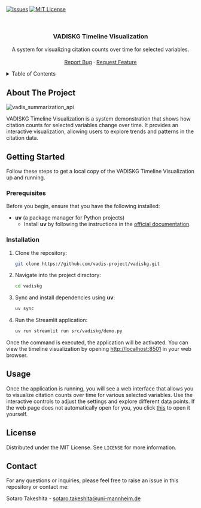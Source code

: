 <!-- PROJECT SHIELDS -->
[![Issues][issues-shield]][issues-url]
[![MIT License][license-shield]][license-url]



<!-- PROJECT LOGO -->
<br />
<div align="center">
  <h3 align="center">VADISKG Timeline Visualization</h3>

  <p align="center">
    A system for visualizing citation counts over time for selected variables.
    <br />
    <br />
    <a href="https://github.com/vadis-project/vadiskg/issues/new?labels=bug&template=bug-report---.md">Report Bug</a>
    ·
    <a href="https://github.com/vadis-project/vadiskg/issues/new?labels=enhancement&template=feature-request---.md">Request Feature</a>
  </p>
</div>



<!-- TABLE OF CONTENTS -->
<details>
  <summary>Table of Contents</summary>
  <ol>
    <li>
      <a href="#about-the-project">About The Project</a>
    </li>
    <li>
      <a href="#getting-started">Getting Started</a>
      <ul>
        <li><a href="#prerequisites">Prerequisites</a></li>
        <li><a href="#installation">Installation</a></li>
      </ul>
    </li>
    <li><a href="#usage">Usage</a></li>
    <li><a href="#roadmap">Roadmap</a></li>
    <li><a href="#license">License</a></li>
    <li><a href="#contact">Contact</a></li>
    <li><a href="#contact">Citation</a></li>
  </ol>
</details>

<!-- ABOUT THE PROJECT -->
## About The Project
![vadis_summarization_api](https://github.com/user-attachments/assets/1ca65ec0-156a-4381-a691-93da7dd64f76)

VADISKG Timeline Visualization is a system demonstration that shows how citation counts for selected variables change over time. It provides an interactive visualization, allowing users to explore trends and patterns in the citation data.

<!-- GETTING STARTED -->
## Getting Started

Follow these steps to get a local copy of the VADISKG Timeline Visualization up and running.

### Prerequisites

Before you begin, ensure that you have the following installed:

* **uv** (a package manager for Python projects)
  - Install **uv** by following the instructions in the [official documentation](https://docs.astral.sh/uv/getting-started/installation/).

### Installation

1. Clone the repository:
   ```sh
   git clone https://github.com/vadis-project/vadiskg.git
   ```
2. Navigate into the project directory:
   ```sh
   cd vadiskg
   ```
3. Sync and install dependencies using **uv**:
   ```sh
   uv sync
   ```

4. Run the Streamlit application:
   ```sh
   uv run streamlit run src/vadiskg/demo.py
   ```

Once the command is executed, the application will be activated. You can view the timeline visualization by opening [http://localhost:8501](http://localhost:8501) in your web browser.

<!-- USAGE EXAMPLES -->
## Usage

Once the application is running, you will see a web interface that allows you to visualize citation counts over time for various selected variables. Use the interactive controls to adjust the settings and explore different data points. If the web page does not automatically open for you, you click [this](http://localhost:8501) to open it yourself.

<!-- LICENSE -->
## License

Distributed under the MIT License. See `LICENSE` for more information.

<!-- CONTACT -->
## Contact

For any questions or inquiries, please feel free to raise an issue in this repository or contact me:

Sotaro Takeshita - sotaro.takeshita@uni-mannheim.de

<!-- MARKDOWN LINKS & IMAGES -->
<!-- https://www.markdownguide.org/basic-syntax/#reference-style-links -->
[issues-shield]: https://img.shields.io/github/issues/vadis-project/vadiskg.svg?style=for-the-badge
[issues-url]: https://github.com/vadis-project/vadiskg/issues
[license-shield]: https://img.shields.io/github/license/vadis-project/vadiskg.svg?style=for-the-badge
[license-url]: https://github.com/vadis-project/vadiskg/blob/master/LICENSE
[product-screenshot]: images/screenshot.png

